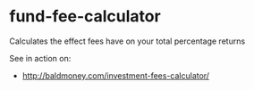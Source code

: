 # fund-fee-calculator
Calculates the effect fees have on your total percentage returns

See in action on:
- http://baldmoney.com/investment-fees-calculator/
